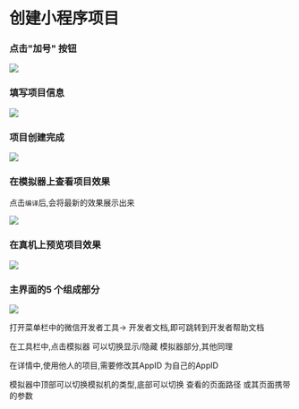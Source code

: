 # 创建小程序项目

### 点击"加号" 按钮

![](D:\学习\wanye\HTML\微信小程序\笔记\img\4-1.png)



### 填写项目信息

![](D:\学习\wanye\HTML\微信小程序\笔记\img\4-2.png)





### 项目创建完成

![](D:\学习\wanye\HTML\微信小程序\笔记\img\4-3.png)



### 在模拟器上查看项目效果

点击`编译`后,会将最新的效果展示出来

![](D:\学习\wanye\HTML\微信小程序\笔记\img\4-4.png)



### 在真机上预览项目效果

![](D:\学习\wanye\HTML\微信小程序\笔记\img\4-5.png)



### 主界面的5 个组成部分

![](D:\学习\wanye\HTML\微信小程序\笔记\img\4-6.png)

打开菜单栏中的微信开发者工具-> 开发者文档,即可跳转到开发者帮助文档

在工具栏中,点击模拟器 可以切换显示/隐藏 模拟器部分,其他同理

在详情中,使用他人的项目,需要修改其AppID 为自己的AppID

模拟器中顶部可以切换模拟机的类型,底部可以切换 查看的页面路径 或其页面携带的参数